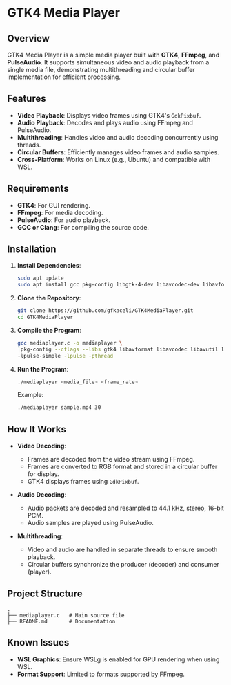 # GTK4 Media Player

## Overview

GTK4 Media Player is a simple media player built with **GTK4**, **FFmpeg**, and **PulseAudio**. It supports simultaneous video and audio playback from a single media file, demonstrating multithreading and circular buffer implementation for efficient processing.

## Features

- **Video Playback**: Displays video frames using GTK4's `GdkPixbuf`.
- **Audio Playback**: Decodes and plays audio using FFmpeg and PulseAudio.
- **Multithreading**: Handles video and audio decoding concurrently using threads.
- **Circular Buffers**: Efficiently manages video frames and audio samples.
- **Cross-Platform**: Works on Linux (e.g., Ubuntu) and compatible with WSL.

## Requirements

- **GTK4**: For GUI rendering.
- **FFmpeg**: For media decoding.
- **PulseAudio**: For audio playback.
- **GCC or Clang**: For compiling the source code.

## Installation

1. **Install Dependencies**:
   ```bash
   sudo apt update
   sudo apt install gcc pkg-config libgtk-4-dev libavcodec-dev libavformat-dev libavutil-dev libswscale-dev libswresample-dev libpulse-dev
   ```

2. **Clone the Repository**:
   ```bash
   git clone https://github.com/gfkaceli/GTK4MediaPlayer.git
   cd GTK4MediaPlayer
   ```

3. **Compile the Program**:
   ```bash
   gcc mediaplayer.c -o mediaplayer \
   `pkg-config --cflags --libs gtk4 libavformat libavcodec libavutil libswscale libswresample` \
   -lpulse-simple -lpulse -pthread
   ```

4. **Run the Program**:
   ```bash
   ./mediaplayer <media_file> <frame_rate>
   ```
   Example:
   ```bash
   ./mediaplayer sample.mp4 30
   ```

## How It Works

- **Video Decoding**:
  - Frames are decoded from the video stream using FFmpeg.
  - Frames are converted to RGB format and stored in a circular buffer for display.
  - GTK4 displays frames using `GdkPixbuf`.

- **Audio Decoding**:
  - Audio packets are decoded and resampled to 44.1 kHz, stereo, 16-bit PCM.
  - Audio samples are played using PulseAudio.

- **Multithreading**:
  - Video and audio are handled in separate threads to ensure smooth playback.
  - Circular buffers synchronize the producer (decoder) and consumer (player).

## Project Structure

```plaintext
.
├── mediaplayer.c   # Main source file
├── README.md       # Documentation
```

## Known Issues

- **WSL Graphics**: Ensure WSLg is enabled for GPU rendering when using WSL.
- **Format Support**: Limited to formats supported by FFmpeg.

